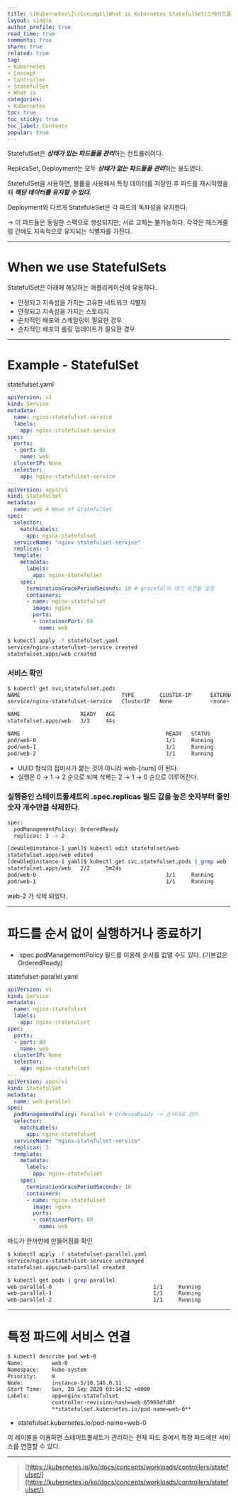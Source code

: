 ```yaml
---
title: \[Kubernetes\]\(Concept\)What is Kubernetes StatefulSet(스테이트풀세트)
layout: single
author_profile: true
read_time: true
comments: true
share: true
related: true
tag:
- Kubernetes
- Concept
- Controller
- StatefulSet
- What is
categories:
- Kubernetes
toc: true
toc_sticky: true
toc_label: Contents
popular: true
---
```

StatefulSet은 ***상태가 있는 파드들을 관리***하는 컨트롤러이다.

ReplicaSet, Deployment는 모두 ***상태가 없는 파드들을 관리***하는 용도였다.

StatefulSet을 사용하면, 볼륨을 사용해서 특정 데이터를 저장한 후 파드를 재시작했을 때 ***해당 데이터를 유지할 수 있다.***

Deployment와 다르게 StatefuleSet은 각 파드의 독자성을 유지한다.

→ 이 파드들은 동일한 스펙으로 생성되지만, 서로 교체는 불가능하다. 각각은 재스케줄링 간에도 지속적으로 유지되는 식별자를 가진다.

---

# When we use ****StatefulSets****

StatefulSet은 아래에 해당하는 애플리케이션에 유용하다.

- 안정되고 지속성을 가지는 고유한 네트워크 식별자
- 안정되고 지속성을 가지는 스토리지
- 순차적인 배포와 스케일링이 필요한 경우
- 순차적인 배포의 롤링 업데이트가 필요한 경우

---

# Example - StatefulSet

statefulset.yaml

```yaml
apiVersion: v1
kind: Service
metadata:
  name: nginx-statefulset-service
  labels:
    app: nginx-statefulset-service
spec:
  ports:
  - port: 80
    name: web
  clusterIP: None
  selector:
    app: nginx-statefulset-service
---
apiVersion: apps/v1
kind: StatefulSet
metadata:
  name: web # Nmae of StatefulSet 
spec:
  selector:
    matchLabels:
      app: nginx-statefulset
  serviceName: "nginx-statefulset-service"
  replicas: 3 
  template:
    metadata:
      labels:
        app: nginx-statefulset
    spec:
      terminationGracePeriodSeconds: 10 # graceful의 대기 시간을 설정 
      containers:
      - name: nginx-statefulset
        image: nginx
        ports:
        - containerPort: 80
          name: web
```

```bash
$ kubectl apply -f statefulset.yaml
service/nginx-statefulset-service created
statefulset.apps/web created
```

### 서비스 확인

```bash
$ kubectl get svc,statefulset,pods
NAME                                TYPE        CLUSTER-IP      EXTERNAL-IP   PORT(S)                  AGE
service/nginx-statefulset-service   ClusterIP   None            <none>        80/TCP                   44s

NAME                   READY   AGE
statefulset.apps/web   3/3     44s

NAME                                              READY   STATUS             RESTARTS   AGE
pod/web-0                                         1/1     Running            0          85s
pod/web-1                                         1/1     Running            0          78s
pod/web-2                                         1/1     Running            0          71s
```

- UUID 형식의 접미사가 붙는 것이 아니라 web-[num] 이 된다.
- 실행은 0 → 1 → 2 순으로 되며 삭제는 2 → 1 → 0 순으로 이루어진다.

### 실행중인 스테이트풀세트의 .spec.replicas 필드 값을 높은 숫자부터 줄인 숫자 개수만큼 삭제한다.

```bash
spec:
  podManagementPolicy: OrderedReady
  replicas: 3 -> 2

[dewble@instance-1 yaml]$ kubectl edit statefulset/web
statefulset.apps/web edited
[dewble@instance-1 yaml]$ kubectl get svc,statefulset,pods | grep web
statefulset.apps/web   2/2     5m24s
pod/web-0                                         1/1     Running            0          5m23s
pod/web-1                                         1/1     Running            0          5m16s
```

web-2 가 삭제 되었다.

---

# 파드를 순서 없이 실행하거나 종료하기

- .spec.podManagementPolicy 필드를 이용해 순서를 없앨 수도 있다. (기본값은 OrderedReady)

statefulset-parallel.yaml

```yaml
apiVersion: v1
kind: Service
metadata:
  name: nginx-statefulset
  labels:
    app: nginx-statefulset
spec:
  ports:
  - port: 80
    name: web
  clusterIP: None
  selector:
    app: nginx-statefulset
---
apiVersion: apps/v1
kind: StatefulSet
metadata:
  name: web-parallel
spec:
  podManagementPolicy: Parallel # OrderedReady -> 순서대로 관리
  selector:
    matchLabels:
      app: nginx-statefulset
  serviceName: "nginx-statefulset-service"
  replicas: 3
  template:
    metadata:
      labels:
        app: nginx-statefulset
    spec:
      terminationGracePeriodSeconds: 10
      containers:
      - name: nginx-statefulset
        image: nginx
        ports:
        - containerPort: 80
          name: web
```

파드가 한꺼번에 만들어짐을 확인

```bash
$ kubectl apply -f statefulset-parallel.yaml
service/nginx-statefulset-service unchanged
statefulset.apps/web-parallel created

$ kubectl get pods | grep parallel
web-parallel-0                                1/1     Running            0          12s
web-parallel-1                                1/1     Running            0          12s
web-parallel-2                                1/1     Running            0          12s
```

---

# 특정 파드에 서비스 연결

```bash
$ kubectl describe pod web-0
Name:         web-0
Namespace:    kube-system
Priority:     0
Node:         instance-5/10.146.0.11
Start Time:   Sun, 20 Sep 2020 03:14:52 +0000
Labels:       app=nginx-statefulset
              controller-revision-hash=web-65969dfd8f
              **statefulset.kubernetes.io/pod-name=web-0**
```

- statefulset.kubernetes.io/pod-name=web-0

이 레이블을 이용하면 스테이트풀세트가 관리하는 전체 파드 중에서 특정 파드에만 서비스를 연결할 수 있다.

---

> [https://kubernetes.io/ko/docs/concepts/workloads/controllers/statefulset/](https://kubernetes.io/ko/docs/concepts/workloads/controllers/statefulset/)
>